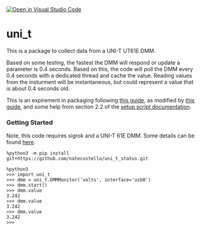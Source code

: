 [![Open in Visual Studio Code](https://open.vscode.dev/badges/open-in-vscode.svg)](https://open.vscode.dev/natecostello/uni_t_status)

# uni_t

This is a package to collect data from a UNI-T UT61E DMM.

Based on some testing, the fastest the DMM will respond or update a parameter is 0.4 seconds.  Based on this, the code will poll the DMM every 0.4 seconds with a dedicated thread and cache the value.  Reading values from the insturment will be instantaneous, but could represent a value that is about 0.4 seconds old.

This is an expirement in packaging following [this guide](https://packaging.python.org/tutorials/packaging-projects/), as modified by [this guide](https://docs.python-guide.org/writing/structure/), and some help from section 2.2 of the [setup script documentation](https://docs.python.org/3/distutils/setupscript.html).

### Getting Started

Note, this code requires sigrok and a UNI-T 61E DMM.  Some details can be found [here](https://github.com/natecostello/van_two_point_oh/blob/master/blog/2021-3-31/RPi-to-UNI-T-UT61E-Comms.md).

```
%python3 -m pip install git+https://github.com/natecostello/uni_t_status.git
```
```
%python3
>>> import uni_t
>>> dmm = uni_t.DMMMonitor('volts', interface='usb0')
>>> dmm.start()
>>> dmm.value
3.242
>>> dmm.value
3.242
>>> dmm.value
3.242
>>> 
